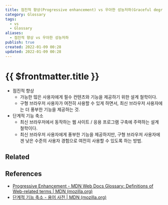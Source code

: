 ```yaml
---
title: 점진적 향상(Progressive enhancement) vs 우아한 성능저하(Graceful degradation)
category: Glossary
tags:
  - vs
  - Glossary
aliases:
  - 점진적 향상 vs 우아한 성능저하
publish: true
created: 2022-01-09 00:28
updated: 2022-01-09 00:28
---
```


# {{ $frontmatter.title }}

- 점진적 향상
  - 가능한 많은 사용자에게 필수 컨텐츠와 기능을 제공하기 위한 설계 철학이다.
  - 구형 브라우저 사용자가 여전히 사용할 수 있게 하면서, 최신 브라우저 사용자에는 더 풍부한 기능을 제공하는 것.
- 단계적 기능 축소
  - 최신 브라우저에서 동작하는 웹 사이트 / 응용 프로그램 구축에 주력하는 설계 철학이다.
  - 최신 브라우저 사용자에게 풍부한 기능을 제공하지만, 구형 브라우저 사용자에겐 낮은 수준의 사용자 경험으로 여전히 사용할 수 있도록 하는 방법.

## Related

## References

- [Progressive Enhancement - MDN Web Docs Glossary: Definitions of Web-related terms | MDN (mozilla.org)](https://developer.mozilla.org/ko/docs/Glossary/Progressive_Enhancement)
- [단계적 기능 축소 - 용어 사전 | MDN (mozilla.org)](https://developer.mozilla.org/ko/docs/Glossary/Graceful_degradation)
